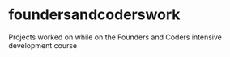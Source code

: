 # foundersandcoderswork
Projects worked on while on the Founders and Coders intensive development course
